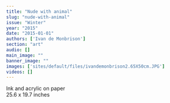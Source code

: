 ```yaml
---
title: "Nude with animal"
slug: "nude-with-animal"
issue: "Winter"
year: "2015"
date: "2015-01-01"
authors: ['Ivan de Monbrison']
section: "art"
audio: []
main_image: ""
banner_image: ""
images: ['sites/default/files/ivandemonbrison2.65X50cm.JPG']
videos: []
---
```

Ink and acrylic on paper  
25.6 x 19.7 inches

